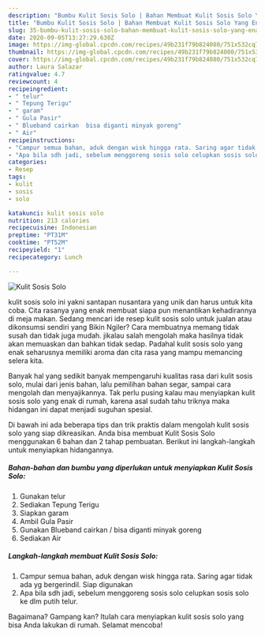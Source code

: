 ```yaml
---
description: "Bumbu Kulit Sosis Solo | Bahan Membuat Kulit Sosis Solo Yang Enak Dan Lezat"
title: "Bumbu Kulit Sosis Solo | Bahan Membuat Kulit Sosis Solo Yang Enak Dan Lezat"
slug: 35-bumbu-kulit-sosis-solo-bahan-membuat-kulit-sosis-solo-yang-enak-dan-lezat
date: 2020-09-05T13:27:29.630Z
image: https://img-global.cpcdn.com/recipes/49b231f79b824080/751x532cq70/kulit-sosis-solo-foto-resep-utama.jpg
thumbnail: https://img-global.cpcdn.com/recipes/49b231f79b824080/751x532cq70/kulit-sosis-solo-foto-resep-utama.jpg
cover: https://img-global.cpcdn.com/recipes/49b231f79b824080/751x532cq70/kulit-sosis-solo-foto-resep-utama.jpg
author: Laura Salazar
ratingvalue: 4.7
reviewcount: 4
recipeingredient:
- " telur"
- " Tepung Terigu"
- " garam"
- " Gula Pasir"
- " Blueband cairkan  bisa diganti minyak goreng"
- " Air"
recipeinstructions:
- "Campur semua bahan, aduk dengan wisk hingga rata. Saring agar tidak ada yg bergerindil. Siap digunakan"
- "Apa bila sdh jadi, sebelum menggoreng sosis solo celupkan sosis solo ke dlm putih telur."
categories:
- Resep
tags:
- kulit
- sosis
- solo

katakunci: kulit sosis solo 
nutrition: 213 calories
recipecuisine: Indonesian
preptime: "PT31M"
cooktime: "PT52M"
recipeyield: "1"
recipecategory: Lunch

---
```



![Kulit Sosis Solo](https://img-global.cpcdn.com/recipes/49b231f79b824080/751x532cq70/kulit-sosis-solo-foto-resep-utama.jpg)


kulit sosis solo ini yakni santapan nusantara yang unik dan harus untuk kita coba. Cita rasanya yang enak membuat siapa pun menantikan kehadirannya di meja makan.
Sedang mencari ide resep kulit sosis solo untuk jualan atau dikonsumsi sendiri yang Bikin Ngiler? Cara membuatnya memang tidak susah dan tidak juga mudah. jikalau salah mengolah maka hasilnya tidak akan memuaskan dan bahkan tidak sedap. Padahal kulit sosis solo yang enak seharusnya memiliki aroma dan cita rasa yang mampu memancing selera kita.

Banyak hal yang sedikit banyak mempengaruhi kualitas rasa dari kulit sosis solo, mulai dari jenis bahan, lalu pemilihan bahan segar, sampai cara mengolah dan menyajikannya. Tak perlu pusing kalau mau menyiapkan kulit sosis solo yang enak di rumah, karena asal sudah tahu triknya maka hidangan ini dapat menjadi suguhan spesial.




Di bawah ini ada beberapa tips dan trik praktis dalam mengolah kulit sosis solo yang siap dikreasikan. Anda bisa membuat Kulit Sosis Solo menggunakan 6 bahan dan 2 tahap pembuatan. Berikut ini langkah-langkah untuk menyiapkan hidangannya.

<!--inarticleads1-->

##### Bahan-bahan dan bumbu yang diperlukan untuk menyiapkan Kulit Sosis Solo:

1. Gunakan  telur
1. Sediakan  Tepung Terigu
1. Siapkan  garam
1. Ambil  Gula Pasir
1. Gunakan  Blueband cairkan / bisa diganti minyak goreng
1. Sediakan  Air




<!--inarticleads2-->

##### Langkah-langkah membuat Kulit Sosis Solo:

1. Campur semua bahan, aduk dengan wisk hingga rata. Saring agar tidak ada yg bergerindil. Siap digunakan
1. Apa bila sdh jadi, sebelum menggoreng sosis solo celupkan sosis solo ke dlm putih telur.




Bagaimana? Gampang kan? Itulah cara menyiapkan kulit sosis solo yang bisa Anda lakukan di rumah. Selamat mencoba!
